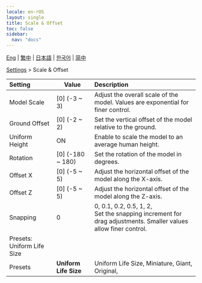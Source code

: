 ```yaml
---
locale: en-rUS
layout: single
title: Scale & Offset
toc: false
sidebar:
  nav: "docs"
---
```

[Eng](/dancexr/menu/2025.4/actor/scale_&_offset) | [繁中](/tw/dancexr/menu/2025.4/actor/scale_&_offset) | [日本語](/jp/dancexr/menu/2025.4/actor/scale_&_offset) | [한국어](/kr/dancexr/menu/2025.4/actor/scale_&_offset) | [简中](/zh/dancexr/menu/2025.4/actor/scale_&_offset)

[Settings](../menu#Settings) > Scale & Offset



| Setting | Value | Description |
| :--- | --- | :--- |
| Model Scale | [0] (-3 ~ 3) | Adjust the overall scale of the model. Values are exponential for finer control.
| Ground Offset | [0] (-2 ~ 2) | Set the vertical offset of the model relative to the ground.
| Uniform Height | ON | Enable to scale the model to an average human height.
| Rotation | [0] (-180 ~ 180) | Set the rotation of the model in degrees.
| Offset X | [0] (-5 ~ 5) | Adjust the horizontal offset of the model along the X-axis.
| Offset Z | [0] (-5 ~ 5) | Adjust the horizontal offset of the model along the Z-axis.
| Snapping | 0 | 0, 0.1, 0.2, 0.5, 1, 2, <br/>Set the snapping increment for drag adjustments. Smaller values allow finer control.
| Presets: Uniform Life Size || 
| Presets | **Uniform Life Size** | Uniform Life Size, Miniature, Giant, Original,  |
